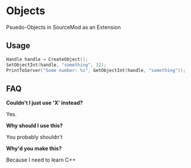 # Objects
Psuedo-Objects in SourceMod as an Extension

## Usage

```c
Handle handle = CreateObject();
SetObjectInt(handle, "something", 32);
PrintToServer("Some number: %i", GetObjectInt(handle, "something"));
```
## FAQ
**Couldn't I just use 'X' instead?**

Yes.

**Why should I use this?**

You probably shouldn't

**Why'd you make this?**

Because I need to learn C++
